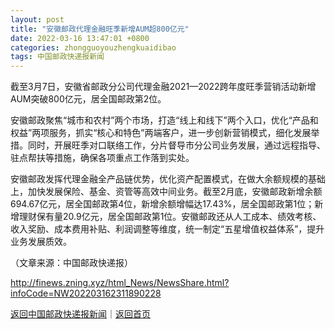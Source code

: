 ```yaml
---
layout: post
title: "安徽邮政代理金融旺季新增AUM超800亿元"
date: 2022-03-16 13:47:01 +0800
categories: zhongguoyouzhengkuaidibao
tags: 中国邮政快递报新闻
---
```

<p>截至3月7日，安徽省邮政分公司代理金融2021—2022跨年度旺季营销活动新增AUM突破800亿元，居全国邮政第2位。 </p>
 <p>安徽邮政聚焦“城市和农村”两个市场，打造“线上和线下”两个入口，优化“产品和权益”两项服务，抓实“核心和特色”两端客户，进一步创新营销模式，细化发展举措。同时，开展旺季对口联络工作，分片督导市分公司业务发展，通过远程指导、驻点帮扶等措施，确保各项重点工作落到实处。 </p>
 <p>安徽邮政发挥代理金融全产品链优势，优化资产配置模式，在做大余额规模的基础上，加快发展保险、基金、资管等高效中间业务。截至2月底，安徽邮政新增余额694.67亿元，居全国邮政第4位，新增余额增幅达17.43%，居全国邮政第1位；新增理财保有量20.9亿元，居全国邮政第1位。安徽邮政还从人工成本、绩效考核、收入奖励、成本费用补贴、利润调整等维度，统一制定“五星增值权益体系”，提升业务发展质效。</p><p class="em_media">（文章来源：中国邮政快递报）</p>

<http://finews.zning.xyz/html_News/NewsShare.html?infoCode=NW202203162311890228>

[返回中国邮政快递报新闻](//finews.withounder.com/category/zhongguoyouzhengkuaidibao.html)｜[返回首页](//finews.withounder.com/)